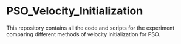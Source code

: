 # PSO_Velocity_Initialization
This repository contains all the code and scripts for the experiment comparing different methods of velocity initialization for PSO.
